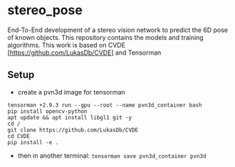# stereo_pose
End-To-End development of a stereo vision network to predict the 6D pose of known objects. This repository contains the models and training algorithms.
This work is based on CVDE [https://github.com/LukasDb/CVDE] and Tensorman

## Setup
- create a pvn3d image for tensorman
```
tensorman +2.9.3 run --gpu --root --name pvn3d_container bash
pip install opencv-python
apt update && apt install libgl1 git -y
cd /
git clone https://github.com/LukasDb/CVDE
cd CVDE
pip install -e .

```
- then in another terminal:
`tensorman save pvn3d_container pvn3d`